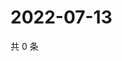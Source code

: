 # 2022-07-13

共 0 条

<!-- BEGIN WEIBO -->
<!-- 最后更新时间 Wed Jul 13 2022 23:17:15 GMT+0800 (China Standard Time) -->

<!-- END WEIBO -->
